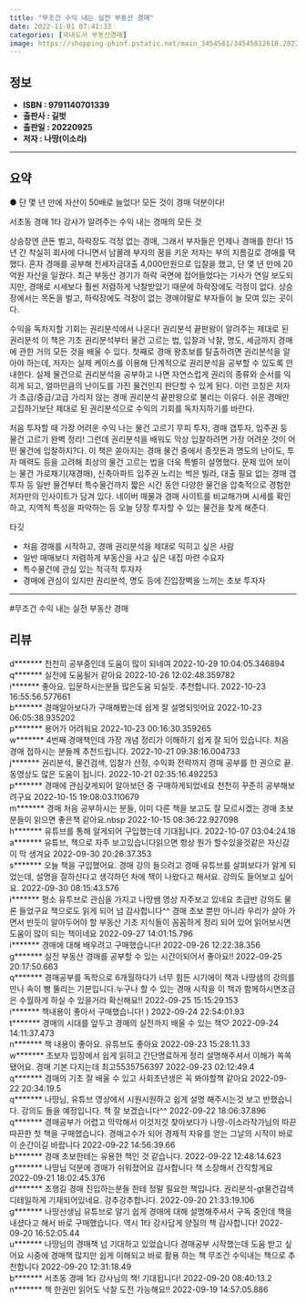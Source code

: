 ```yaml
---
title: "무조건 수익 내는 실전 부동산 경매"
date: 2022-11-01 07:41:33
categories: [국내도서 부동산경매]
image: https://shopping-phinf.pstatic.net/main_3454581/34545812618.20221019105008.jpg
---
```


## **정보**

- **ISBN : 9791140701339**
- **출판사 : 길벗**
- **출판일 : 20220925**
- **저자 : 나땅(이소라)**

------



## **요약**



● 단 몇 년 만에 자산이 50배로 늘었다!
모든 것이 경매 덕분이다!

서초동 경매 1타 강사가 알려주는 
수익 내는 경매의 모든 것

상승장엔 큰돈 벌고, 하락장도 걱정 없는 경매,
그래서 부자들은 언제나 경매를 한다!
15년 간 착실히 회사에 다니면서 남몰래 부자의 꿈을 키운 저자는 부의 지름길로 경매를 택했다. 혼자 경매를 공부해 전세자금대출 4,000만원으로 입찰을 했고, 단 몇 년 만에 20억원 자산을 일궜다. 최근 부동산 경기가 하락 국면에 접어들었다는 기사가 연일 보도되지만, 경매로 시세보다 훨씬 저렴하게 낙찰받았기 때문에 하락장에도 걱정이 없다. 상승장에서는 목돈을 벌고, 하락장에도 걱정이 없는 경매야말로 부자들이 늘 모여 있는 곳이다.

수익을 독차지할 기회는 권리분석에서 나온다!
권리분석 끝판왕이 알려주는 제대로 된 권리분석
이 책은 기초 권리분석부터 물건 고르는 법, 입찰과 낙찰, 명도, 세금까지 경매에 관한 거의 모든 것을 배울 수 있다. 첫째로 경매 왕초보를 탈출하려면 권리분석을 알아야 하는데, 저자는 실제 케이스를 이용해 단계적으로 권리분석을 공부할 수 있도록 안내한다. 실제 물건으로 권리분석을 공부하고 나면 자연스럽게 권리의 종류와 순서를 익히게 되고, 얼마만큼의 난이도를 가진 물건인지 판단할 수 있게 된다. 이런 코칭은 저자가 초급/중급/고급 가리지 않는 경매 권리분석 끝판왕으로 불리는 이유다. 쉬운 경매만 고집하기보단 제대로 된 권리분석으로 수익의 기회를 독차지하기를 바란다.

처음 투자할 때 가장 어려운 수익 나는 물건 고르기
무피 투자, 경매 갭투자, 입주권 등 물건 고르기 완벽 정리!
그런데 권리분석을 배워도 막상 입찰하려면 가장 어려운 것이 어떤 물건에 입찰하지?다. 이 책은 쏟아지는 경매 물건 중에서 종잣돈과 명도의 난이도, 투자 매력도 등을 고려해 최상의 물건 고르는 법을 더욱 특별히 설명했다. 문제 있어 보이는 물건 가로채기(재경매), 신축아파트 입주권 노리는 썩은 빌라, 대출 필요 없는 경매 갭투자 등 일반 물건부터 특수물건까지 짧은 시간 동안 다양한 물건을 압축적으로 경험한 저자만의 인사이트가 담겨 있다. 네이버 매물과 경매 사이트를 비교해가며 시세를 확인하고, 지역적 특성을 파악하는 등 오늘 당장 투자할 수 있는 물건을 찾게 해준다.

타깃

- 처음 경매를 시작하고, 경매 권리분석을 제대로 익히고 싶은 사람
- 일반 매매보다 저렴하게 부동산을 사고 싶은 내집 마련 수요자
- 특수물건에 관심 있는 적극적 투자자
- 경매에 관심이 있지만 권리분석, 명도 등에 진입장벽을 느끼는 초보 투자자



------

#무조건 수익 내는 실전 부동산 경매


## **리뷰** 

  d******* 천천히 공부중인데 도움이 많이 되네여 2022-10-29 10:04:05.346894 <br/>  q******* 실전에 도움될거 같아요 2022-10-26 12:02:48.359782 <br/>  i******* 좋아요. 입문하시는분들 많은도움 되실듯. 추천합니다. 2022-10-23 16:55:56.577661 <br/>  b******* 경매알아보다가 구매해봤는데 쉽게 잘 설명되잇어요 2022-10-23 06:05:38.935202 <br/>  p******* 용어가 어려워요   2022-10-23 00:16:30.359265 <br/>  w******* 4번째 경매책인데 가장 개념 정리가 이해하기 쉽게 잘 되어 있습니다. 처음 경매 접하시는 분들께 추천드립니다. 
 2022-10-21 09:38:16.004733 <br/>  j******* 권리분석, 물건검색, 입찰가 산정, 수익화 전략까지 경매 공부를 한 권으로 끝.
동영상도 많은 도움이 됩니다. 2022-10-21 02:35:16.492253 <br/>  p******* 경매에 관심갖게되어 알아보던 중 구매하게되었네요 천천히 꾸준히 공부해보려구요 2022-10-15 19:08:03.110679 <br/>  m******* 경매 처음 공부하시는 분들, 이미 다른 책을 보고도 잘 모르시겠는 경매 초보 분들이 읽으면 좋은책 같아요.nbsp 2022-10-15 08:36:22.927098 <br/>  h******* 유튜브를 통해 알게되어 구입했는데 기대됩니다. 2022-10-07 03:04:24.18 <br/>  a******* 유튜브, 책으로 자주 보고있습니다읽으면 항상 뭔가 할수있을것같은 자신감이 막 생겨요 2022-09-30 20:26:37.353 <br/>  s******* 오늘 책을 구입했어요. 경매 강의 들으려고 경매 유튜브를 살펴보다가 알게 되었는데, 설명을 잘하신다고 생각하던 차에 책이 나왔다고 해서요. 강의도 들어보고 싶어요. 2022-09-30 08:15:43.576 <br/>  i******* 평소 유투브로 관심을 가지고 나땅쌤 영상 자주보고 있네요 
초급반 강의도 물론 들었구요 책으로도 읽게 되어 넘 감사합니다^^  경매 초보 뿐만 아니라  우리가 살아 가면서 반듯이 알아두어야 할 부동산 기초 지식들이 꼼꼼하게 정리 되어 있어 읽어보시면 도움이 많이 되는 책이네요 2022-09-27 14:01:15.796 <br/>  i******* 경매에 대해 배우려고 구매했습니다! 2022-09-26 12:22:38.356 <br/>  g******* 실전 부동산 경매를 공부할 수 있는 시간이되어서 좋아요!! 2022-09-25 20:17:50.663 <br/>  q******* 경매공부를 독학으로 6개월하다가 너무 힘든 시기에이 책과 나땅샘의 강의를 만나 속이 뻥 뚤리는 기분입니다.누구나 할 수 있는 경매 시작을 이 책과 함께하시면조금은 수월하게 하실 수 있을거라 확신해요!! 2022-09-25 15:15:29.153 <br/>  i******* 책내용이 좋아서 구매했습니다! ) 2022-09-24 22:54:01.93 <br/>  t******* 경매의 시대를 앞두고 경매의 실전까지 배울 수 있는 책♡ 2022-09-24 14:11:37.473 <br/>  n******* 책 내용이 좋아요. 유튜브도 좋아요 2022-09-23 15:28:11.33 <br/>  w******* 초보자 입장에서 쉽게 읽히고 간단명료하게 정리 설명해주셔서 이해가 쏙쏙됐어요. 경매 기본 다지는데 최고5535756397 2022-09-23 02:12:49.4 <br/>  q******* 경매의 기초 잘 배울 수 있고 사회초년생은 꼭 봐야할책 같아요 2022-09-22 20:34:19.5 <br/>  q******* 나땅님, 유튜브 영상에서 시원시원하고 쉽게 설명 해주시는것 보고 반했습니다. 강의도 들을 예정입니다. 책 잘 보겠습니다^^ 2022-09-22 18:06:37.896 <br/>  q******* 경매공부가 어렵고 막막해서 이것저것 찾아보다가 나땅-이소라작가님의 따끈따끈한 첫 책을 구매했습니다.
경매고수가 되어 경제적 자유를 얻는 그날의 시작이 바로 이 순간이길 바랍니다 2022-09-22 14:56:39.66 <br/>  b******* 경매 초보한테는 유용한 책인 것 같습니다. 2022-09-22 12:48:14.623 <br/>  g******* 나땅님 덕분에 경매가 쉬워졌어요
감사합니다 
책 소장해서 간직할게요 2022-09-21 18:02:45.376 <br/>  d******* 초행길 경매 진입하는분들 한테 정말 필요한 책입니다.
권리분석-gt물건검색 디테일하게 기재되어있네요.
강추강추합니다. 2022-09-20 21:33:19.106 <br/>  g******* 나땅선생님 유튜브로 알기 쉽게 경매에 대해 설명해주셔서 구독 중인데 책을 내셨다고 해서 바로 구매했습니다. 역시 1타 강사답게 양질의 책 감사합니다! 2022-09-20 16:52:05.44 <br/>  u******* 나땅님의 경매책 넘 기대하고 있었습니다
경매공부 시작했는데 도움 받고 싶어요
시중에 경매책 많지만
쉽게 이해되고 바로 활용 하는 책
무조건 수익내는 책으로
추천합니다 2022-09-20 12:31:18.49 <br/>  b******* 서초동 경매 1타 강사님의 책! 기대됩니다! 2022-09-20 08:40:13.2 <br/>  n******* 책 한권만 읽어도 낙찰 도전 가능해요!! 2022-09-19 14:57:05.886 <br/>